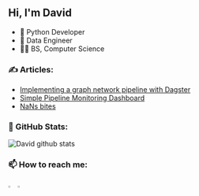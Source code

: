 ## Hi, I'm David
- :snake: Python Developer
- :toolbox: Data Engineer
- :man_student: BS, Computer Science

### :writing_hand: Articles:
- [Implementing a graph network pipeline with Dagster](https://dev.to/sephib/implementing-a-graph-network-pipeline-with-dagster-3i3a)
- [Simple Pipeline Monitoring Dashboard](https://dev.to/sephib/simple-pipeline-monitoring-dashboard-386p)
- [NaNs bites](https://dev.to/sephib/nans-bites-17kk)

   
### :stars: GitHub Stats:
![David github stats](https://github-readme-stats.vercel.app/api?username=DavidKatz-il&count_private=true&show_icons=true&hide_rank=true&hide_border=true&include_all_commits=true&hide_title=true)
   
   
### :mailbox: How to reach me:
[<img src="https://img.icons8.com/color/gmail" width="3%"/>](mailto:katzsanz@gmail.com)
[<img src="https://img.icons8.com/color/linkedin" width="3%"/>](https://www.linkedin.com/in/DavidKatz-il/)
 
